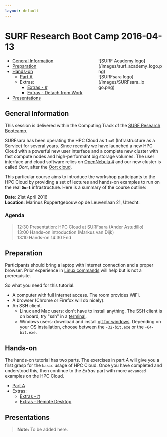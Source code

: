 ```yaml
---
layout: default
---
```


# SURF Research Boot Camp 2016-04-13

<div style="float:right;max-width:205px;" markdown="1">
![SURF Academy logo](/images/surf_academy_logo.png)

<div style="max-width:150px;" markdown="1">
![SURFsara logo](/images/SURFsara_logo.png)
</div>
</div>

* [General Information](#general) <br>
* [Preparation](#preparation) <br>
* [Hands-on](#hands-on) <br>
  * [Part A](partA)
  * Extras:
    * [Extras - _&pi;_](extraPI)
    * [Extras - Detach from Work](extraDetachWork)
* [Presentations](#presentations)

## <a name="general"></a>General Information 
This session is delivered within the Computing Track of the [SURF Research Bootcamp](https://www.surf.nl/academy/surf-research-bootcamp).

SURFsara has been operating the HPC Cloud as `IaaS` (Infrastructure as a Service) for several years. 
Since recently we have launched a new HPC Cloud with a powerful new user interface and a complete new cluster with fast compute nodes and high-performant big storage volumes. 
The user interface and cloud software relies on [OpenNebula 4](http://opennebula.org/) and our new cluster is called _Oort_, after the [Oort cloud](https://en.wikipedia.org/wiki/Oort_cloud).

This particular course aims to introduce the workshop participants to the HPC Cloud by providing a set of lectures and hands-on examples to run on the real **`Oort`** infrastructure. 
Here is a summary of the course outline:

**Date**: 21st April 2016  
**Location**: Marinus Ruppertgebouw op de Leuvenlaan 21, Utrecht.  

### Agenda
>12:30 Presentation: HPC Cloud at SURFsara (Ander Astudillo)  
13:00 Hands-on introduction (Markus van Dijk)  
13:10 Hands-on
14:30 End  

## <a name="preparation"></a>Preparation

Participants should bring a laptop with Internet connection and a proper browser. 
Prior experience in [Linux commands](http://cli.learncodethehardway.org/book/) will help but is not a prerequisite. 

So what you need for this tutorial:

* A computer with full Internet access. The room provides WiFi.
* A browser (Chrome or Firefox will do nicely).
* An SSH client.
  * Linux and Mac users: don't have to install anything. The SSH client is on board, try "ssh" in a [terminal](http://askubuntu.com/questions/38162/what-is-a-terminal-and-how-do-i-open-and-use-it).
  * Windows users: download and install [git for windows](https://git-for-windows.github.io/). Depending on your OS installation, choose between the `-32-bit.exe` or the `-64-bit.exe`.


## <a name="hands-on"></a> Hands-on
The hands-on tutorial has two parts. The exercises in part *A* will give you a first grasp for the `basic` usage of HPC Cloud. Once you have completed and understood this, then continue to the *Extras* part with more `advanced` examples on the HPC Cloud. 

  * [Part A](partA)
  * Extras:
    * [Extras - _&pi;_](extraPI)
    * [Extras - Remote Desktop](extraRemoteDesktop)

## <a name="presentations"></a> Presentations

>**Note:** To be added here.
